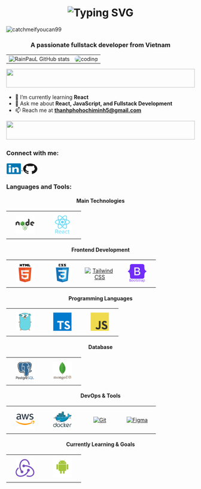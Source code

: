 <div align="center">
    <h1>
        <img src="https://readme-typing-svg.herokuapp.com?font=Jetbrains+mono&size=40&duration=3000&color=17aaec&center=true&vCenter=true&width=435&lines=+Hi..+I'm+RainPauL;This+is..;..my+Github..;" alt="Typing SVG"/>
    </h1>
</div>

![catchmeifyoucan99]()

<h3 align="center">A passionate fullstack developer from Vietnam</h3>

<table align="center">
  <tr>
    <td>
      <img src="https://github-readme-stats.vercel.app/api?username=catchmeifyoucan99&show_icons=true&theme=transparent" alt="RainPauL GitHub stats" style="width:100%; height:auto;">
    </td>
    <td>
      <img alt="coding" width="100%" height="190px" src="https://github.com/catchmeifyoucan99/catchmeifyoucan99/blob/main/anime.gif" style="border-radius: 30px;">
    </td>
  </tr>
</table>

<div align=center>
   <a href="https://github.com/catchmeifyoucan99">
   <img height=50 width=100% src="https://github.com/catchmeifyoucan99/catchmeifyoucan99/blob/main/divider.gif">
   </a>
</div>

- 🌱 I’m currently learning **React**
- 💬 Ask me about **React, JavaScript, and Fullstack Development**
- 📫 Reach me at **thanhphohochiminh5@gmail.com**

<div align=center>
   <a href="https://github.com/catchmeifyoucan99">
   <img height=50 width=100% src="https://github.com/catchmeifyoucan99/catchmeifyoucan99/blob/main/divider.gif">
   </a>
</div>


<h3 align="left">Connect with me:</h3>
<p align="left">
  <a href="https://linkedin.com/in/your-linkedin-profile" target="blank">
    <img align="center" src="https://raw.githubusercontent.com/devicons/devicon/master/icons/linkedin/linkedin-original.svg" alt="LinkedIn" height="30" width="40" />
  </a>
  <a href="https://github.com/catchmeifyoucan99" target="blank">
    <img align="center" src="https://raw.githubusercontent.com/devicons/devicon/master/icons/github/github-original.svg" alt="GitHub" height="30" width="40" />
  </a>
</p>


<h3 align="left">Languages and Tools:</h3>

<h4 align="center">Main Technologies</h4>
<table align="center">
  <tr>
    <td align="center" width="80" style="padding: 10px;">
      <a href="https://nodejs.org" target="_blank" rel="noreferrer">
        <img src="https://raw.githubusercontent.com/devicons/devicon/master/icons/nodejs/nodejs-original-wordmark.svg" alt="Node.js" width="50" height="50"/>
      </a>
    </td>
    <td align="center" width="80" style="padding: 10px;">
      <a href="https://reactjs.org/" target="_blank" rel="noreferrer">
        <img src="https://raw.githubusercontent.com/devicons/devicon/master/icons/react/react-original-wordmark.svg" alt="React" width="50" height="50"/>
      </a>
    </td>
  </tr>
</table>

<h4 align="center">Frontend Development</h4>
<table align="center">
  <tr>
    <td align="center" width="80" style="padding: 10px;">
      <a href="https://www.w3.org/html/" target="_blank" rel="noreferrer">
        <img src="https://raw.githubusercontent.com/devicons/devicon/master/icons/html5/html5-original-wordmark.svg" alt="HTML5" width="50" height="50"/>
      </a>
    </td>
    <td align="center" width="80" style="padding: 10px;">
      <a href="https://www.w3schools.com/css/" target="_blank" rel="noreferrer">
        <img src="https://raw.githubusercontent.com/devicons/devicon/master/icons/css3/css3-original-wordmark.svg" alt="CSS3" width="50" height="50"/>
      </a>
    </td>
    <td align="center" width="80" style="padding: 10px;">
      <a href="https://tailwindcss.com/" target="_blank" rel="noreferrer">
        <img src="https://www.vectorlogo.zone/logos/tailwindcss/tailwindcss-icon.svg" alt="Tailwind CSS" width="50" height="50"/>
      </a>
    </td>
    <td align="center" width="80" style="padding: 10px;">
      <a href="https://getbootstrap.com" target="_blank" rel="noreferrer">
        <img src="https://raw.githubusercontent.com/devicons/devicon/master/icons/bootstrap/bootstrap-plain-wordmark.svg" alt="Bootstrap" width="50" height="50"/>
      </a>
    </td>
  </tr>
</table>

<h4 align="center">Programming Languages</h4>
<table align="center">
  <tr>
    <td align="center" width="80" style="padding: 10px;">
      <a href="https://golang.org" target="_blank" rel="noreferrer">
        <img src="https://raw.githubusercontent.com/devicons/devicon/master/icons/go/go-original.svg" alt="Go" width="50" height="50"/>
      </a>
    </td>
    <td align="center" width="80" style="padding: 10px;">
      <a href="https://www.typescriptlang.org/" target="_blank" rel="noreferrer">
        <img src="https://raw.githubusercontent.com/devicons/devicon/master/icons/typescript/typescript-original.svg" alt="TypeScript" width="50" height="50"/>
      </a>
    </td>
    <td align="center" width="80" style="padding: 10px;">
      <a href="https://developer.mozilla.org/en-US/docs/Web/JavaScript" target="_blank" rel="noreferrer">
        <img src="https://raw.githubusercontent.com/devicons/devicon/master/icons/javascript/javascript-original.svg" alt="JavaScript" width="50" height="50"/>
      </a>
    </td>
  </tr>
</table>

<h4 align="center">Database</h4>
<table align="center">
  <tr>
    <td align="center" width="80" style="padding: 10px;">
      <a href="https://www.postgresql.org" target="_blank" rel="noreferrer">
        <img src="https://raw.githubusercontent.com/devicons/devicon/master/icons/postgresql/postgresql-original-wordmark.svg" alt="PostgreSQL" width="50" height="50"/>
      </a>
    </td>
    <td align="center" width="80" style="padding: 10px;">
      <a href="https://www.mongodb.com/" target="_blank" rel="noreferrer">
        <img src="https://raw.githubusercontent.com/devicons/devicon/master/icons/mongodb/mongodb-original-wordmark.svg" alt="MongoDB" width="50" height="50"/>
      </a>
    </td>
  </tr>
</table>

<h4 align="center">DevOps & Tools</h4>
<table align="center">
  <tr>
    <td align="center" width="80" style="padding: 10px;">
      <a href="https://aws.amazon.com" target="_blank" rel="noreferrer">
        <img src="https://raw.githubusercontent.com/devicons/devicon/master/icons/amazonwebservices/amazonwebservices-original-wordmark.svg" alt="AWS" width="50" height="50"/>
      </a>
    </td>
    <td align="center" width="80" style="padding: 10px;">
      <a href="https://www.docker.com/" target="_blank" rel="noreferrer">
        <img src="https://raw.githubusercontent.com/devicons/devicon/master/icons/docker/docker-original-wordmark.svg" alt="Docker" width="50" height="50"/>
      </a>
    </td>
    <td align="center" width="80" style="padding: 10px;">
      <a href="https://git-scm.com/" target="_blank" rel="noreferrer">
        <img src="https://www.vectorlogo.zone/logos/git-scm/git-scm-icon.svg" alt="Git" width="50" height="50"/>
      </a>
    </td>
    <td align="center" width="80" style="padding: 10px;">
      <a href="https://www.figma.com/" target="_blank" rel="noreferrer">
        <img src="https://www.vectorlogo.zone/logos/figma/figma-icon.svg" alt="Figma" width="50" height="50"/>
      </a>
    </td>
  </tr>
</table>

<h4 align="center">Currently Learning & Goals</h4>
<table align="center">
  <tr>
    <td align="center" width="80" style="padding: 10px;">
      <a href="https://redux.js.org" target="_blank" rel="noreferrer">
        <img src="https://raw.githubusercontent.com/devicons/devicon/master/icons/redux/redux-original.svg" alt="Redux" width="50" height="50"/>
      </a>
    </td>
    <td align="center" width="80" style="padding: 10px;">
      <a href="https://developer.android.com" target="_blank" rel="noreferrer">
        <img src="https://raw.githubusercontent.com/devicons/devicon/master/icons/android/android-original-wordmark.svg" alt="Android" width="50" height="50"/>
      </a>
    </td>
  </tr>
</table>

